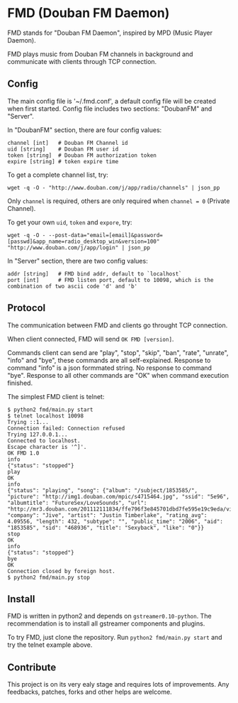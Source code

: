 # FMD (Douban FM Daemon)

FMD stands for "Douban FM Daemon", inspired by MPD (Music Player Daemon).

FMD plays music from Douban FM channels in background and communicate with clients through TCP connection.

## Config

The main config file is '~/.fmd.conf', a default config file will be created when first started.
Config file includes two sections: "DoubanFM" and "Server".

In "DoubanFM" section, there are four config values:

	channel [int]   # Douban FM Channel id
	uid [string]    # Douban FM user id
	token [string]  # Douban FM authorization token
	expire [string] # token expire time

To get a complete channel list, try:
	
	wget -q -O - "http://www.douban.com/j/app/radio/channels" | json_pp

Only `channel` is required, others are only required when `channel = 0` (Private Channel).

To get your own `uid`, `token` and `expore`, try:

	wget -q -O - --post-data="email=[email]&password=[passwd]&app_name=radio_desktop_win&version=100"  "http://www.douban.com/j/app/login" | json_pp

In "Server" section, there are two config values:

	addr [string]   # FMD bind addr, default to `localhost`
	port [int]      # FMD listen port, default to 10098, which is the combination of two ascii code 'd' and 'b'

## Protocol

The communication between FMD and clients go throught TCP connection.

When client connected, FMD will send `OK FMD [version]`.

Commands client can send are "play", "stop", "skip", "ban", "rate", "unrate", "info" and "bye", these commands are all self-explained.
Response to command "info" is a json formmated string. No response to command "bye". Response to all other commands are "OK" when command execution finished.

The simplest FMD client is telnet:

	$ python2 fmd/main.py start
	$ telnet localhost 10098
	Trying ::1...
	Connection failed: Connection refused
	Trying 127.0.0.1...
	Connected to localhost.
	Escape character is '^]'.
	OK FMD 1.0
	info
	{"status": "stopped"}
	play
	OK
	info
	{"status": "playing", "song": {"album": "/subject/1853585/", "picture": "http://img1.douban.com/mpic/s4715464.jpg", "ssid": "5e96", "albumtitle": "FutureSex/LoveSounds", "url": "http://mr3.douban.com/201112111834/ffe796f3e845701dbd7fe595e19c9eda/view/song/small/p468936.mp3", "company": "Jive", "artist": "Justin Timberlake", "rating_avg": 4.09556, "length": 432, "subtype": "", "public_time": "2006", "aid": "1853585", "sid": "468936", "title": "Sexyback", "like": "0"}}
	stop
	OK
	info
	{"status": "stopped"}
	bye
	OK
	Connection closed by foreign host.
	$ python2 fmd/main.py stop

## Install

FMD is written in python2 and depends on `gstreamer0.10-python`. The recommendation is to install all gstreamer components and plugins.

To try FMD, just clone the repository. Run `python2 fmd/main.py start` and try the telnet example above.

## Contribute

This project is on its very ealy stage and requires lots of improvements. Any feedbacks, patches, forks and other helps are welcome.
